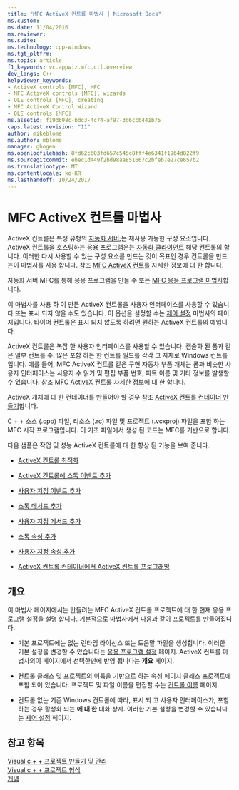 ```yaml
---
title: "MFC ActiveX 컨트롤 마법사 | Microsoft Docs"
ms.custom: 
ms.date: 11/04/2016
ms.reviewer: 
ms.suite: 
ms.technology: cpp-windows
ms.tgt_pltfrm: 
ms.topic: article
f1_keywords: vc.appwiz.mfc.ctl.overview
dev_langs: C++
helpviewer_keywords:
- ActiveX controls [MFC], MFC
- MFC ActiveX controls [MFC], wizards
- OLE controls [MFC], creating
- MFC ActiveX Control Wizard
- OLE controls [MFC]
ms.assetid: f19d698c-bdc3-4c74-af97-3d6ccb441b75
caps.latest.revision: "11"
author: mikeblome
ms.author: mblome
manager: ghogen
ms.openlocfilehash: 8fd62c603fd657c545c8fff4e6341f1964d822f9
ms.sourcegitcommit: ebec1d449f2bd98aa851667c2bfeb7e27ce657b2
ms.translationtype: MT
ms.contentlocale: ko-KR
ms.lasthandoff: 10/24/2017
---
```

# <a name="mfc-activex-control-wizard"></a>MFC ActiveX 컨트롤 마법사
ActiveX 컨트롤은 특정 유형의 [자동화 서버](../../mfc/automation-servers.md);는 재사용 가능한 구성 요소입니다. ActiveX 컨트롤을 호스팅하는 응용 프로그램은는 [자동화 클라이언트](../../mfc/automation-clients.md) 해당 컨트롤의 합니다. 이러한 다시 사용할 수 있는 구성 요소를 만드는 것이 목표인 경우 컨트롤을 만드는이 마법사를 사용 합니다. 참조 [MFC ActiveX 컨트롤](../../mfc/mfc-activex-controls.md) 자세한 정보에 대 한 합니다.  
  
 자동화 서버 MFC를 통해 응용 프로그램을 만들 수 또는 [MFC 응용 프로그램 마법사](../../mfc/reference/mfc-application-wizard.md)합니다.  
  
 이 마법사를 사용 하 여 만든 ActiveX 컨트롤을 사용자 인터페이스를 사용할 수 있습니다 또는 표시 되지 않을 수도 있습니다. 이 옵션을 설정할 수는 [제어 설정](../../mfc/reference/control-settings-mfc-activex-control-wizard.md) 마법사의 페이지입니다. 타이머 컨트롤은 표시 되지 않도록 하려면 원하는 ActiveX 컨트롤의 예입니다.  
  
 ActiveX 컨트롤은 복잡 한 사용자 인터페이스를 사용할 수 있습니다. 캡슐화 된 폼과 같은 일부 컨트롤 수: 많은 포함 하는 한 컨트롤 필드를 각각 그 자체로 Windows 컨트롤입니다. 예를 들어, MFC ActiveX 컨트롤 같은 구현 자동차 부품 개체는 폼과 비슷한 사용자 인터페이스는 사용자 수 읽기 및 편집 부품 번호, 파트 이름 및 기타 정보를 발생할 수 있습니다. 참조 [MFC ActiveX 컨트롤](../../mfc/mfc-activex-controls.md) 자세한 정보에 대 한 합니다.  
  
 ActiveX 개체에 대 한 컨테이너를 만들어야 할 경우 참조 [ActiveX 컨트롤 컨테이너 만들기](../../mfc/reference/creating-an-mfc-activex-control-container.md)합니다.  
  
 C + + 소스 (.cpp) 파일, 리소스 (.rc) 파일 및 프로젝트 (.vcxproj) 파일을 포함 하는 MFC 시작 프로그램입니다. 이 기초 파일에서 생성 된 코드는 MFC를 기반으로 합니다.  
  
 다음 샘플은 작업 및 성능 ActiveX 컨트롤에 대 한 향상 된 기능을 보여 줍니다.  
  
-   [ActiveX 컨트롤 최적화](../../mfc/mfc-activex-controls-optimization.md)  
  
-   [ActiveX 컨트롤에 스톡 이벤트 추가](../../mfc/mfc-activex-controls-adding-stock-events-to-an-activex-control.md)  
  
-   [사용자 지정 이벤트 추가](../../mfc/mfc-activex-controls-adding-custom-events.md)  
  
-   [스톡 메서드 추가](../../mfc/mfc-activex-controls-adding-stock-methods.md)  
  
-   [사용자 지정 메서드 추가](../../mfc/mfc-activex-controls-adding-custom-methods.md)  
  
-   [스톡 속성 추가](../../mfc/mfc-activex-controls-adding-stock-properties.md)  
  
-   [사용자 지정 속성 추가](../../mfc/mfc-activex-controls-adding-custom-properties.md)  
  
-   [ActiveX 컨트롤 컨테이너에서 ActiveX 컨트롤 프로그래밍](../../mfc/programming-activex-controls-in-a-activex-control-container.md)  
  
## <a name="overview"></a>개요  
 이 마법사 페이지에서는 만들려는 MFC ActiveX 컨트롤 프로젝트에 대 한 현재 응용 프로그램 설정을 설명 합니다. 기본적으로 마법사에서 다음과 같이 프로젝트를 만들어집니다.  
  
-   기본 프로젝트에는 없는 런타임 라이선스 또는 도움말 파일을 생성합니다. 이러한 기본 설정을 변경할 수 있습니다는 [응용 프로그램 설정](../../mfc/reference/application-settings-mfc-activex-control-wizard.md) 페이지. ActiveX 컨트롤 마법사의이 페이지에서 선택한만에 반영 됩니다는 **개요** 페이지.  
  
-   컨트롤 클래스 및 프로젝트의 이름을 기반으로 하는 속성 페이지 클래스 프로젝트에 포함 되어 있습니다. 프로젝트 및 파일 이름을 편집할 수는 [컨트롤 이름](../../mfc/reference/control-names-mfc-activex-control-wizard.md) 페이지.  
  
-   컨트롤 없는 기존 Windows 컨트롤에 따라, 표시 되 고 사용자 인터페이스가, 포함 하는 경우 활성화 되는 **에 대 한** 대화 상자. 이러한 기본 설정을 변경할 수 있습니다는 [제어 설정](../../mfc/reference/control-settings-mfc-activex-control-wizard.md) 페이지.  
  
## <a name="see-also"></a>참고 항목  
 [Visual c + + 프로젝트 만들기 및 관리](../../ide/creating-and-managing-visual-cpp-projects.md)   
 [Visual c + + 프로젝트 형식](../../ide/visual-cpp-project-types.md)   
 [개념](../../atl/active-template-library-atl-concepts.md)

